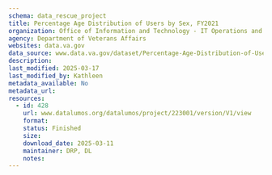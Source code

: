 ```yaml
---
schema: data_rescue_project 
title: Percentage Age Distribution of Users by Sex, FY2021
organization: Office of Information and Technology - IT Operations and Services (ITOPS)
agency: Department of Veterans Affairs
websites: data.va.gov
data_source: www.data.va.gov/dataset/Percentage-Age-Distribution-of-Users-by-Sex-FY2021/hsf2-77wy
description: 
last_modified: 2025-03-17
last_modified_by: Kathleen
metadata_available: No
metadata_url: 
resources:
  - id: 428
    url: www.datalumos.org/datalumos/project/223001/version/V1/view
    format: 
    status: Finished
    size: 
    download_date: 2025-03-11
    maintainer: DRP, DL
    notes: 
---
```

